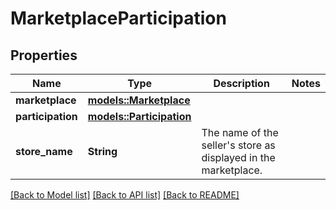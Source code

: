 # MarketplaceParticipation

## Properties

Name | Type | Description | Notes
------------ | ------------- | ------------- | -------------
**marketplace** | [**models::Marketplace**](Marketplace.md) |  | 
**participation** | [**models::Participation**](Participation.md) |  | 
**store_name** | **String** | The name of the seller's store as displayed in the marketplace. | 

[[Back to Model list]](../README.md#documentation-for-models) [[Back to API list]](../README.md#documentation-for-api-endpoints) [[Back to README]](../README.md)



